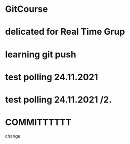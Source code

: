 # GitCourse
# delicated for Real Time Grup
# learning git push
# test polling 24.11.2021
# test polling 24.11.2021 /2.         
# COMMITTTTTT
change
